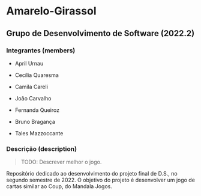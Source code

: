 # Amarelo-Girassol
## Grupo de Desenvolvimento de Software (2022.2)

### Integrantes (members)
- April Urnau

- Cecília Quaresma

- Camila Careli

- João Carvalho

- Fernanda Queiroz

- Bruno Bragança

- Tales Mazzoccante

### Descrição (description)
> TODO: Descrever melhor o jogo.

Repositório dedicado ao desenvolvimento do projeto final de D.S., no segundo semestre de 2022.
O objetivo do projeto é desenvolver um jogo de cartas similar ao Coup, do Mandala Jogos. 

